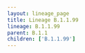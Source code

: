 ```yaml
---
layout: lineage_page
title: Lineage B.1.1.99
lineage: B.1.1.99
parent: B.1.1
children: ['B.1.1.99']
---
```

